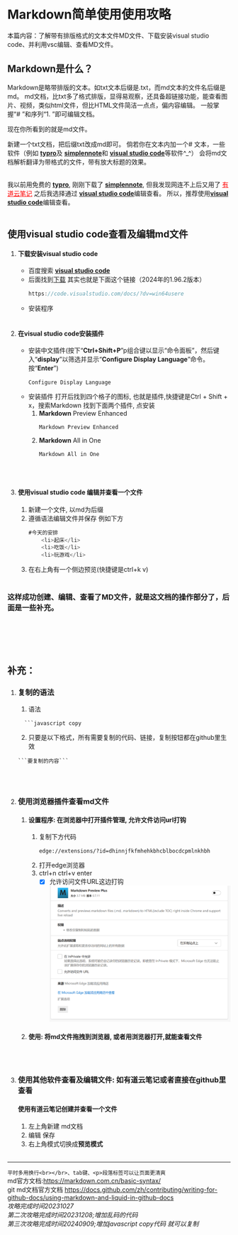 # Markdown简单使用使用攻略
本篇内容：了解带有排版格式的文本文件MD文件、下载安装visual studio code、并利用vsc编辑、查看MD文件。
##  Markdown是什么？
   Markdown是略带排版的文本。如txt文本后缀是.txt，而md文本的文件名后缀是md。
md文档，比txt多了格式排版，显得易观察，还具备超链接功能，能查看图片、视频，类似html文件，但比HTML文件简洁一点点，偏内容编辑。
一般掌握“# ”和序列“1. ”即可编辑文档。
   
现在你所看到的就是md文件。

新建一个txt文档，把后缀txt改成md即可。
倘若你在文本内加一个# 文本，一些软件（例如
[**typro**](https://typoraio.cn)及
[**simplennote**](https://apps.microsoft.com/detail/9NXQQ40LDW3X?hl=en-us&gl=US)和
[**visual studio code**](https://visualstudio.microsoft.com/zh-hans/free-developer-offers/)等软件^_^）
会将md文档解析翻译为带格式的文件，带有放大标题的效果。
<h></h>
<br></br>

我以前用免费的
[**typro**](https://typoraio.cn), 刚刚下载了
[**simplennote**](https://apps.microsoft.com/detail/9NXQQ40LDW3X?hl=en-us&gl=US), 但我发现网连不上后又用了
<a href =https://note.youdao.com style="color:red">有道云笔记</a> 之后我选择通过
[**visual studio code**](https://visualstudio.microsoft.com/zh-hans/free-developer-offers/)编辑查看。
所以，推荐使用[**visual studio code**](https://visualstudio.microsoft.com/zh-hans/free-developer-offers/)编辑查看。
<br></br>
## 使用visual studio code查看及编辑md文件
1. #### 下载安装visual studio code
    * 百度搜索 [**visual studio code**](https://visualstudio.microsoft.com/zh-hans/free-developer-offers/)
    + 后面找到[下载](https://code.visualstudio.com/Download)
        其实也就是下面这个链接（2024年的1.96.2版本）
        ```javascript copy
        https://code.visualstudio.com/docs/?dv=win64usere
        ```      
    - 安装程序
<br></br>
2. #### 在visual studio code安装插件
   + 安装中文插件(按下“**Ctrl+Shift+P**”p组合键以显示“命令面板”，然后键入“**display**”以筛选并显示“**Configure Display Language**”命令。按“**Enter**”)
        ```
        Configure Display Language
        ```
   - 安装插件
      打开后找到四个格子的图标, 也就是插件,快捷键是Ctrl + Shift + x，搜索Markdown 找到下面两个插件, 点安装
      1. **Markdown** Preview Enhanced
            ```
            Markdown Preview Enhanced
            ```
      2. **Markdown** All in One
            ```
            Markdown All in One
            ```      
<br></br>

3. #### 使用visual studio code 编辑并查看一个文件   
   1. 新建一个文件, 以md为后缀
   2. 遵循语法编辑文件并保存
         例如下方
        ```javascript copy
        #今天的安排
            <li>起床</li>
            <li>吃饭</li>
            <li>玩游戏</li>
        ```
   3. 在右上角有一个侧边预览(快捷键是ctrl+k v)
<br></br>
###   这样成功创建、编辑、查看了MD文件，就是这文档的操作部分了，后面是一些补充。
<br></br>
<br></br>

## 补充：
1. ### 复制的语法
    
    1. 语法
    ```
      ```javascript copy
    ```

    2. 只要是以下格式，所有需要复制的代码、链接，复制按钮都在github里生效
    ```
    ```要复制的内容```
    ```
<br></br>



 2. ### 使用浏览器插件查看md文件
    1. #### 设置程序: 在浏览器中打开插件管理, 允许文件访问url打钩
        1. 复制下方代码
            ```
            edge://extensions/?id=dhinnjfkfmhehkbhcblbocdcpmlnkhbh
            ```
        2. 打开edge浏览器
        3.  ctrl+n ctrl+v enter
            - [x] 允许访问文件URL这边打钩
            ![Alt text](image.png)
    2. #### 使用: 将md文件拖拽到浏览器, 或者用浏览器打开,就能查看文件
<br></br>

 3. ### 使用其他软件查看及编辑文件: 如有道云笔记或者直接在github里查看
    #### 使用有道云笔记创建并查看一个文件
    1. 左上角新建 md文档
    2. 编辑 保存
    3. 右上角模式切换成**预览模式**
 <br></br>  



----------------
`平时多用换行<br></br>、tab键、<p>段落标签可以让页面更清爽`<br>
md官方文档:https://markdown.com.cn/basic-syntax/<br>
git md文档官方文档 https://docs.github.com/zh/contributing/writing-for-github-docs/using-markdown-and-liquid-in-github-docs<br>
*攻略完成时间20231027*<br>
*第二次攻略完成时间20231208;增加乱码的代码*<br>
*第三次攻略完成时间20240909;增加javascript copy代码 就可以复制*<br>
<!-- <meta charset="UTF-8" -->

